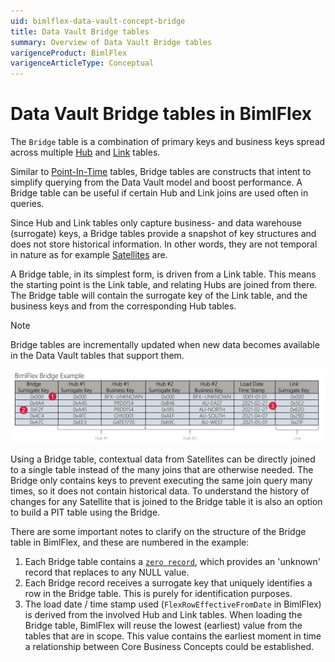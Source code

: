 ```yaml
---
uid: bimlflex-data-vault-concept-bridge
title: Data Vault Bridge tables
summary: Overview of Data Vault Bridge tables
varigenceProduct: BimlFlex
varigenceArticleType: Conceptual
---
```

# Data Vault Bridge tables in BimlFlex

The `Bridge` table is a combination of primary keys and business keys spread across multiple [Hub](xref:bimlflex-data-vault-concept-hub) and [Link](xref:bimlflex-data-vault-concept-link) tables.

Similar to [Point-In-Time](xref:bimlflex-data-vault-concept-pit) tables, Bridge tables are constructs that intent to simplify querying from the Data Vault model and boost performance. A Bridge table can be useful if certain Hub and Link joins are used often in queries.

Since Hub and Link tables only capture business- and data warehouse (surrogate) keys, a Bridge tables provide a snapshot of key structures and does not store historical information. In other words, they are not temporal in nature as for example [Satellites](xref:xref:bimlflex-data-vault-concept-satellite) are.

A Bridge table, in its simplest form, is driven from a Link table. This means the starting point is the Link table, and relating Hubs are joined from there. The Bridge table will contain the surrogate key of the Link table, and the business keys and from the corresponding Hub tables.

> [!NOTE]
> Bridge tables are incrementally updated when new data becomes available in the Data Vault tables that support them.

![Bridge example](images/bridge-example.png "Bridge example")

Using a Bridge table, contextual data from Satellites can be directly joined to a single table instead of the many joins that are otherwise needed. The Bridge only contains keys to prevent executing the same join query many times, so it does not contain historical data. To understand the history of changes for any Satellite that is joined to the Bridge table it is also an option to build a PIT table using the Bridge.

There are some important notes to clarify on the structure of the Bridge table in BimlFlex, and these are numbered in the example:

1. Each Bridge table contains a [`zero record`](xref:bimlflex-data-vault-concept-zero-records), which provides an 'unknown' record that replaces to any NULL value.
2. Each Bridge record receives a surrogate key that uniquely identifies a row in the Bridge table. This is purely for identification purposes.
3. The load date / time stamp used (`FlexRowEffectiveFromDate` in BimlFlex) is derived from the involved Hub and Link tables. When loading the Bridge table, BimlFlex will reuse the lowest (earliest) value from the tables that are in scope. This value contains the earliest moment in time a relationship between Core Business Concepts could be established.
